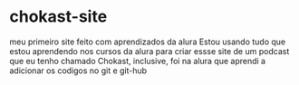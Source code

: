 # chokast-site
meu primeiro site feito com aprendizados da alura
Estou usando tudo que estou aprendendo nos cursos da alura para criar essse site de um podcast que eu tenho chamado Chokast, inclusive, foi na alura que aprendi
a adicionar os codigos no git e git-hub
